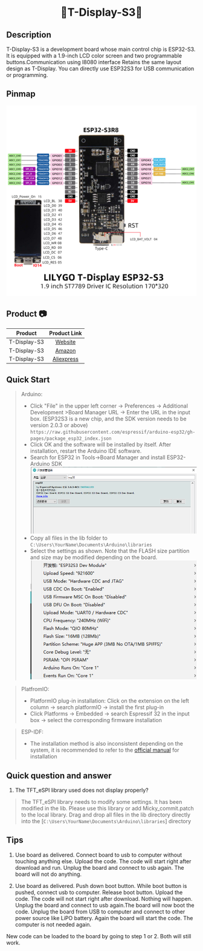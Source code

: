 <h1 align = "center"> 🌟T-Display-S3🌟</h1>

## Description

T-Display-S3 is a development board whose main control chip is ESP32-S3. It is equipped with a 1.9-inch LCD color screen and two programmable buttons.Communication using I8080 interface Retains the same layout design as T-Display. You can directly use ESP32S3 for USB communication or programming.

## Pinmap

![](image/T-DISPLAY-S3.jpg)

## Product 📷

|  Product |  Product Link |
| :--------: | :---------: |
| T-Display-S3 |  [Website](https://www.lilygo.cc/products/t-display-s3)   |
| T-Display-S3 |  [Amazon](https://www.amazon.com/dp/B0B7X5RVTH?ref=myi_title_dp)   |
| T-Display-S3 |  [Aliexpress](https://www.aliexpress.com/item/3256804310228562.html)   |

## Quick Start

> Arduino:
>- Click "File" in the upper left corner -> Preferences -> Additional Development >Board Manager URL -> Enter the URL in the input box.
(ESP32S3 is a new chip, and the SDK version needs to be version 2.0.3 or above)
> `https://raw.githubusercontent.com/espressif/arduino-esp32/gh-pages/package_esp32_index.json`
>-  Click OK and the software will be installed by itself. After installation, restart the Arduino IDE software.
>- Search for ESP32 in Tools->Board Manager and install ESP32-Arduino SDK
![](image/Arduino_board.png)
>- Copy all files in the lib folder to `C:\Users\YourName\Documents\Arduino\libraries`
>- Select the settings as shown. Note that the FLASH size partition and size may be modified depending on the board.
![](image/Arduino_Config.png)


> PlatfromIO:
> - PlatformIO plug-in installation: Click on the extension on the left column -> search platformIO -> install the first plug-in
> - Click Platforms -> Embedded -> search Espressif 32 in the input box -> select the corresponding firmware installation

> ESP-IDF:
> - The installation method is also inconsistent depending on the system, it is recommended to refer to the [official manual](https://docs.espressif.com/projects/esp-idf/en/latest/esp32/get-started/index.html) for installation


## Quick question and answer

1. The TFT_eSPI library used does not display properly?
> The TFT_eSPI library needs to modify some settings. It has been modified in the lib. Please use this library or add Micky_commit.patch to the local library. 
> Drag and drop all files in the lib directory directly into the [`C:\Users\YourName\Documents\Arduino\libraries`] directory

## Tips

1. Use board as delivered. Connect board to usb to computer without
touching anything else. Upload the code. The code will start right after
download and run. Unplug the board and connect to usb again. The board
will not do anything.

2. Use board as delivered. Push down boot button. While boot button is
pushed, connect usb to computer. Release boot button. Upload the code.
The code will not start right after download. Nothing will happen.
Unplug the board and connect to usb again.The board will now boot the
code. Unplug the board from USB to computer and connect to other power
source like LiPO battery. Again the board will start the code. The
computer is not needed again.

New code can be loaded to the board by going to step 1 or 2. Both will
still work.
